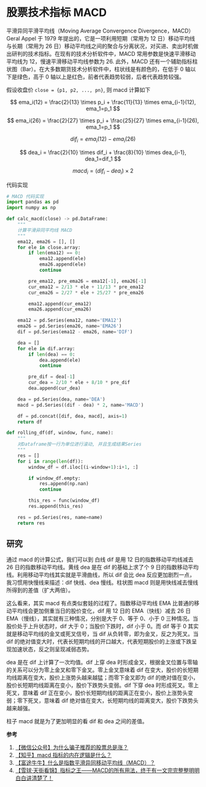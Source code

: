 # 股票技术指标 MACD

平滑异同平滑平均线（Moving Average Convergence Divergence，MACD）Geral Appel 于 1979 年提出的，它是一项利用短期（常用为 12 日）移动平均线与长期（常用为 26 日）移动平均线之间的聚合与分离状况，对买进、卖出时机做出研判的技术指标。在现有的技术分析软件中，MACD 常用参数是快速平滑移动平均线为 12，慢速平滑移动平均线参数为 26. 此外，MACD 还有一个辅助指标柱状图（Bar）。在大多数期货技术分析软件中，柱状线是有颜色的，在低于 0 轴以下是绿色，高于 0 轴以上是红色，前者代表趋势较弱，后者代表趋势较强。

假设收盘价 `close = {p1, p2, ..., pn}`, 则 macd 计算如下

$$
ema_i(12) = \frac{2}{13} \times p_i + \frac{11}{13} \times ema_{i-1}(12), ema_1=p_1
$$

$$
ema_i(26) = \frac{2}{27} \times p_i + \frac{25}{27} \times ema_{i-1}(26), ema_1=p_1
$$

$$
dif_i = ema_i(12) - ema_i(26)
$$

$$
dea_i = \frac{2}{10} \times dif_i + \frac{8}{10} \times dea_{i-1}, dea_1=dif_1
$$

$$
macd_i = (dif_i - dea_i) \times 2
$$

代码实现

```py
# MACD 代码实现
import pandas as pd
import numpy as np

def calc_macd(close) -> pd.DataFrame:
    """
    计算平滑异同平均线 MACD
    """
    ema12, ema26 = [], []
    for ele in close.array:
        if len(ema12) == 0:
            ema12.append(ele)
            ema26.append(ele)
            continue

        pre_ema12, pre_ema26 = ema12[-1], ema26[-1]
        cur_ema12 = 2/13 * ele + 11/13 * pre_ema12
        cur_ema26 = 2/27 * ele + 25/27 * pre_ema26

        ema12.append(cur_ema12)
        ema26.append(cur_ema26)

    ema12 = pd.Series(ema12, name='EMA12')
    ema26 = pd.Series(ema26, name='EMA26')
    dif = pd.Series(ema12 - ema26, name='DIF')

    dea = []
    for ele in dif.array:
        if len(dea) == 0:
            dea.append(ele)
            continue

        pre_dif = dea[-1]
        cur_dea = 2/10 * ele + 8/10 * pre_dif
        dea.append(cur_dea)

    dea = pd.Series(dea, name='DEA')
    macd = pd.Series((dif - dea) * 2, name='MACD')

    df = pd.concat([dif, dea, macd], axis=1)
    return df

def rolling_df(df, window, func, name):
    """
    对Dataframe按一行为单位进行滚动, 并且生成结果Series
    """
    res = []
    for i in range(len(df)):
        window_df = df.iloc[(i-window+1):i+1, :]

        if window_df.empty:
            res.append(np.nan)
            continue

        this_res = func(window_df)
        res.append(this_res)

    res = pd.Series(res, name=name)
    return res
```

## 研究

通过 macd 的计算公式，我们可以到 白线 dif 是用 12 日的指数移动平均线减去 26 日的指数移动平均线。黄线 dea 是在 dif 的基础上求了个 9 日的指数移动平均线。利用移动平均线其实就是平滑曲线，所以 dif 会比 dea 反应更加剧烈一点，我习惯用快慢线来描述：dif 快线、dea 慢线。柱状图 macd 则是用快线减去慢线所得到的差值（扩大两倍）。

这么看来，其实 macd 有点类似套娃的过程了。指数移动平均线 EMA 比普通的移动平均线会更加侧重当日的股价变化，dif 用 12 日的 EMA（快线）减去 26 日 EMA（慢线），其实就有三种情况，分别是大于 0、等于 0、小于 0 三种情况。当股价处于上升状态时，dif 大于 0；当股价下跌时，dif 小于 0。而 dif 等于 0 其实就是移动平均线的金叉或死叉信号，当 dif 从负转零，即为金叉，反之为死叉。当 dif 的绝对值变大时，代表长短期均线的开口越大，代表短期股价的上涨或下跌呈现加速状态，反之则呈现减弱态势。

dea 是在 dif 上计算了一次均值。dif 上穿 dea 时形成金叉，根据金叉位置与零轴的关系可以分为零上金叉和零下金叉。零上金叉意味着 dif 在变大，股价的长短期均线距离在变大，股价上涨势头越来越猛；而零下金叉即为 dif 的绝对值在变小，股价长短期均线距离在变小，股价下跌势头变弱。dif 下穿 dea 时形成死叉。零上死叉，意味着 dif 正在变小，股价长短期均线的距离正在变小，股价上涨势头变弱；零下死叉，意味着 dif 绝对值在变大，长短期均线的距离变大，股价下跌势头越来越强。

柱子 macd 就是为了更加明显的看 dif 和 dea 之间的差值。

**参考**

1. [【微信公众号】为什么骗子推荐的股票总是涨？](https://mp.weixin.qq.com/s?__biz=MzAxMjM4MTEwNg==&mid=2651704635&idx=1&sn=49048b7810552fd91f08d654bf75fe7f&chksm=804bd3e6b73c5af0f38b23376b7579b1bbf75eb4cc918227dd880978fe9d9c7e14835c0940d0&scene=21&poc_token=HK_aOWWjQWolLIigvhayAevZmBoQ7VnR98YUgnpY)
2. [【知乎】macd 指标的内在逻辑是什么？](https://www.zhihu.com/question/29954111)
3. [【富途牛牛】什么是指数平滑异同移动平均线（MACD）？](https://www.futunn.com/learn/detail-what-is-the-exponential-smoothing-moving-average-macd-63265-0)
4. [【雪球·天街看锦】指标之王——MACD的所有用法，终于有一文完完整整明明白白讲清楚了！](https://xueqiu.com/6611881023/124133829)